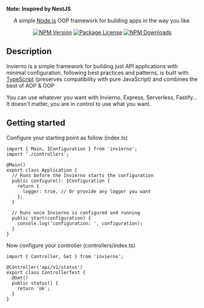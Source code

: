 <b>Note: Inspired by NestJS</b>

<p align="center">A simple <a href="http://nodejs.org" target="_blank">Node.js</a> OOP framework for building apps in the way you like.</p>
<p align="center">
<a href="https://www.npmjs.com/~nestjscore" target="_blank"><img src="https://img.shields.io/npm/v/invierno.svg" alt="NPM Version" /></a>
<a href="https://www.npmjs.com/~nestjscore" target="_blank"><img src="https://img.shields.io/npm/l/invierno.svg" alt="Package License" /></a>
<a href="https://www.npmjs.com/~nestjscore" target="_blank"><img src="https://img.shields.io/npm/dm/invierno.svg" alt="NPM Downloads" /></a>

## Description

Invierno is a simple framework for building just API applications with minimal configuration, following best practices and patterns, is built with <a href="http://www.typescriptlang.org" target="_blank">TypeScript</a> (preserves compatibility with pure JavaScript) and combines the best of AOP & OOP

<p>You can use whatever you want with Invierno, Express, Serverless, Fastify... It doesn't matter, you are in control to use what you want.</p>

## Getting started

Configure your starting point as follow (index.ts)

```
import { Main, IConfiguration } from 'invierno';
import './controllers';

@Main()
export class Application {
  // Runs before the Invierno starts the configuration
  public configure(): IConfiguration {
    return {
      logger: true, // Or provide any logger you want
    };
  }

  // Runs once Invierno is configured and running
  public start(configuration) {
    console.log('configuration: ', configuration);
  }
}
```

Now configure your controller (controllers/index.ts)

```
import { Controller, Get } from 'invierno';

@Controller('api/v1/status')
export class ControllerTest {
  @Get()
  public status() {
    return 'ok';
  }
}
```
